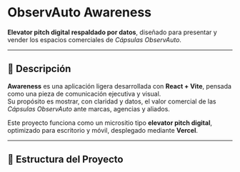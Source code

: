 # ObservAuto Awareness

**Elevator pitch digital respaldado por datos**, diseñado para presentar y vender los espacios comerciales de *Cápsulas ObservAuto*.

---

## 🚀 Descripción
**Awareness** es una aplicación ligera desarrollada con **React + Vite**, pensada como una pieza de comunicación ejecutiva y visual.  
Su propósito es mostrar, con claridad y datos, el valor comercial de las *Cápsulas ObservAuto* ante marcas, agencias y aliados.

Este proyecto funciona como un micrositio tipo **elevator pitch digital**, optimizado para escritorio y móvil, desplegado mediante **Vercel**.

---

## 🧩 Estructura del Proyecto
